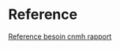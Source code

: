 # Reference

[Reference besoin cnmh rapport](https://github.com/cnmh/besoin/tree/develop/docs/rapport-besoin)